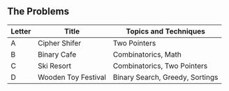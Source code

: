 ## The Problems

|  Letter | Title                     | Topics and Techniques                          |
|---------|---------------------------|-----------------------------|
|  A | Cipher Shifer            | Two Pointers                        |
|  B | Binary Cafe              | Combinatorics, Math                     |
|  C | Ski Resort        | Combinatorics, Two Pointers                    |
|  D | Wooden Toy Festival        | Binary Search, Greedy, Sortings                   |
